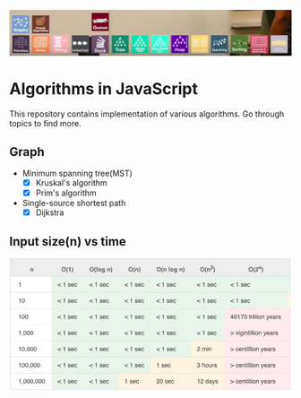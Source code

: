 ![Alt text](/topics.png "Topics")

# Algorithms in JavaScript

This repository contains implementation of various algorithms.
Go through topics to find more.

## Graph

- Minimum spanning tree(MST)
    - [X] Kruskal's algorithm
    - [X] Prim's algorithm

- Single-source shortest path
    - [X] Dijkstra 

## Input size(n) vs time
![Alt text](/order.png "order-of-growth")
